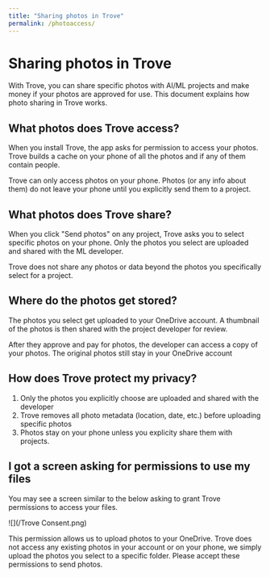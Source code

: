 ```yaml
---
title: "Sharing photos in Trove"
permalink: /photoaccess/
---
```

# Sharing photos in Trove

With Trove, you can share specific photos with AI/ML projects and make money if your photos are approved for use. This document explains how photo sharing in Trove works.

## What photos does Trove access?

When you install Trove, the app asks for permission to access your photos. Trove builds a cache on your phone of all the photos and if any of them contain people.

Trove can only access photos on your phone. Photos (or any info about them) do not leave your phone until you explicitly send them to a project.

## What photos does Trove share?

When you click "Send photos" on any project, Trove asks you to select specific photos on your phone. Only the photos you select are uploaded and shared with the ML developer.

Trove does not share any photos or data beyond the photos you specifically select for a project.

## Where do the photos get stored?

The photos you select get uploaded to your OneDrive account. A thumbnail of the photos is then shared with the project developer for review.

After they approve and pay for photos, the developer can access a copy of your photos. The original photos still stay in your OneDrive account

## How does Trove protect my privacy?

1. Only the photos you explicitly choose are uploaded and shared with the developer
2. Trove removes all photo metadata (location, date, etc.) before uploading specific photos
3. Photos stay on your phone unless you explicity share them with projects.

## I got a screen asking for permissions to use my files

You may see a screen similar to the below asking to grant Trove permissions to access your files.

![](/Trove Consent.png)

This permission allows us to upload photos to your OneDrive. Trove does not access any existing photos in your account or on your phone, we simply upload the photos you select to a specific folder. Please accept these permissions to send photos.
  
  
